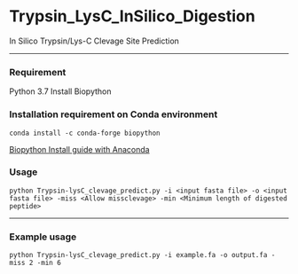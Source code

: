 # Trypsin_LysC_InSilico_Digestion
In Silico Trypsin/Lys-C Clevage Site Prediction

---

### Requirement
Python 3.7
Install Biopython


### Installation requirement on Conda environment
```
conda install -c conda-forge biopython
```
[Biopython Install guide with Anaconda](https://anaconda.org/conda-forge/biopython)
  


### Usage
```
python Trypsin-lysC_clevage_predict.py -i <input fasta file> -o <input fasta file> -miss <Allow missclevage> -min <Minimum length of digested peptide>
```
---

### Example usage
```
python Trypsin-lysC_clevage_predict.py -i example.fa -o output.fa -miss 2 -min 6
```
